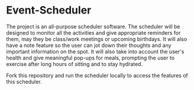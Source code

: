# Event-Scheduler
The project is an all-purpose scheduler software. The scheduler will be designed to monitor all the activities and give appropriate reminders for them, may they be class/work meetings or upcoming birthdays. It will also have a note feature so the user can jot down their thoughts and any important information on the spot. It will also take into account the user's health and give meaningful pop-ups for meals, prompting the user to exercise after long hours of sitting and to stay hydrated.

Fork this repository and run the scheduler locally to access the features of this scheduler.
